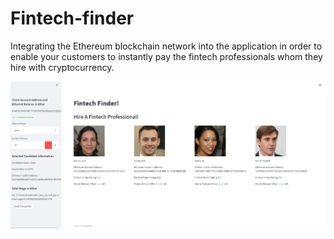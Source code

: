 # Fintech-finder
 Integrating the Ethereum blockchain network into the application in order to enable your customers to instantly pay the fintech professionals whom they hire with cryptocurrency.


![Steamlit dashboard](Screenshot.JPG)
